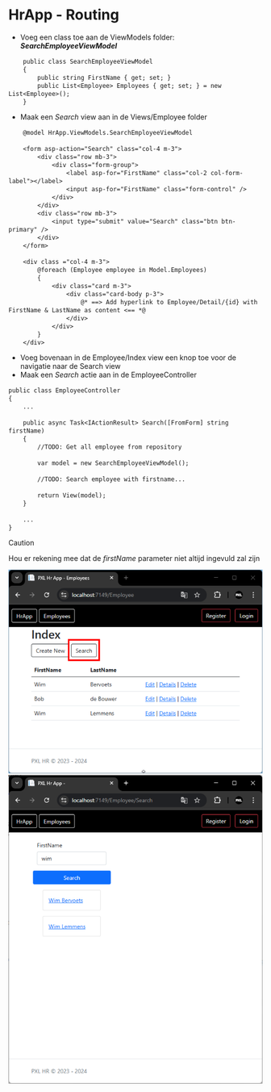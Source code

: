# HrApp - Routing

- Voeg een class toe aan de ViewModels folder: ***SearchEmployeeViewModel***
```
    public class SearchEmployeeViewModel
    {
        public string FirstName { get; set; }
        public List<Employee> Employees { get; set; } = new List<Employee>();
    }
```
- Maak een *Search* view aan in de Views/Employee folder
```
    @model HrApp.ViewModels.SearchEmployeeViewModel

    <form asp-action="Search" class="col-4 m-3">
        <div class="row mb-3">
            <div class="form-group">
                <label asp-for="FirstName" class="col-2 col-form-label"></label>
                <input asp-for="FirstName" class="form-control" />
            </div>
        </div>
        <div class="row mb-3">
            <input type="submit" value="Search" class="btn btn-primary" />
        </div>
    </form>

    <div class ="col-4 m-3">
        @foreach (Employee employee in Model.Employees)
        {
            <div class="card m-3">
                <div class="card-body p-3">
                    @* ==> Add hyperlink to Employee/Detail/{id} with FirstName & LastName as content <== *@
                </div>
            </div>
        }
    </div>
```
- Voeg bovenaan in de Employee/Index view een knop toe voor de navigatie naar de Search view 
- Maak een *Search* actie aan in de EmployeeController
```
public class EmployeeController
{
    ...

    public async Task<IActionResult> Search([FromForm] string firstName)
    {
        //TODO: Get all employee from repository

        var model = new SearchEmployeeViewModel();

        //TODO: Search employee with firstname...
        
        return View(model);
    }

    ...
}
```
> [!CAUTION]
> Hou er rekening mee dat de *firstName* parameter niet altijd ingevuld zal zijn

![search button](assets/searchbutton.png)
![search button](assets/searchview.png)